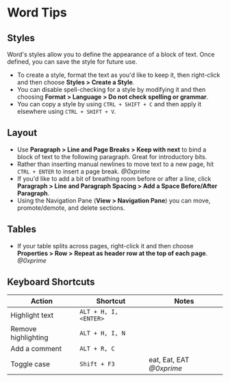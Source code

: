 # Word Tips

## Styles

Word's styles allow you to define the appearance of a block of text. Once defined, you can save the style for future use.

* To create a style, format the text as you'd like to keep it, then right-click and then choose **Styles > Create a Style**.
* You can disable spell-checking for a style by modifying it and then choosing **Format > Language > Do not check spelling or grammar**.
* You can copy a style by using `CTRL + SHIFT + C` and then apply it elsewhere using `CTRL + SHIFT + V`.

## Layout

* Use **Paragraph > Line and Page Breaks > Keep with next** to bind a block of text to the following paragraph. Great for introductory bits.
* Rather than inserting manual newlines to move text to a new page, hit `CTRL + ENTER` to insert a page break. *@0xprime*
* If you'd like to add a bit of breathing room before or after a line, click **Paragraph > Line and Paragraph Spacing > Add a Space Before/After Paragraph**.
* Using the Navigation Pane (**View > Navigation Pane**) you can move, promote/demote, and delete sections.

## Tables

* If your table splits across pages, right-click it and then choose **Properties > Row > Repeat as header row at the top of each page**. *@0xprime*

## Keyboard Shortcuts

| Action              | Shortcut              | Notes                    |
| ------------------- | --------------------- | ------------------------ |
| Highlight text      | `ALT + H, I, <ENTER>` |                          |
| Remove highlighting | `ALT + H, I, N`       |                          |
| Add a comment       | `ALT + R, C`          |                          |
| Toggle case         | `Shift + F3`          | eat, Eat, EAT *@0xprime* |
